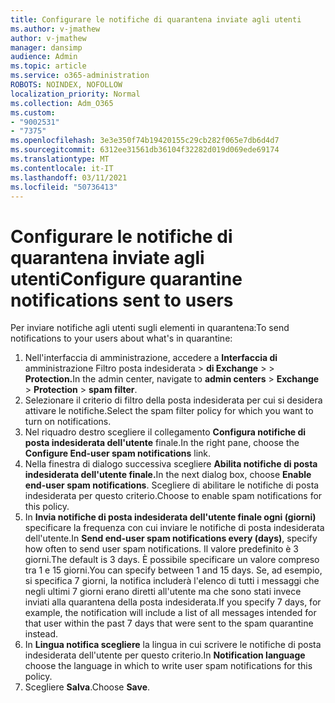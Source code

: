 ```yaml
---
title: Configurare le notifiche di quarantena inviate agli utenti
ms.author: v-jmathew
author: v-jmathew
manager: dansimp
audience: Admin
ms.topic: article
ms.service: o365-administration
ROBOTS: NOINDEX, NOFOLLOW
localization_priority: Normal
ms.collection: Adm_O365
ms.custom:
- "9002531"
- "7375"
ms.openlocfilehash: 3e3e350f74b19420155c29cb282f065e7db6d4d7
ms.sourcegitcommit: 6312ee31561db36104f32282d019d069ede69174
ms.translationtype: MT
ms.contentlocale: it-IT
ms.lasthandoff: 03/11/2021
ms.locfileid: "50736413"
---
```

# <a name="configure-quarantine-notifications-sent-to-users"></a><span data-ttu-id="1920f-102">Configurare le notifiche di quarantena inviate agli utenti</span><span class="sxs-lookup"><span data-stu-id="1920f-102">Configure quarantine notifications sent to users</span></span>

<span data-ttu-id="1920f-103">Per inviare notifiche agli utenti sugli elementi in quarantena:</span><span class="sxs-lookup"><span data-stu-id="1920f-103">To send notifications to your users about what's in quarantine:</span></span>

1. <span data-ttu-id="1920f-104">Nell'interfaccia di amministrazione, accedere a **Interfaccia di** amministrazione Filtro posta indesiderata  >  **di Exchange**  >    >  **Protection.**</span><span class="sxs-lookup"><span data-stu-id="1920f-104">In the admin center, navigate to **admin centers** > **Exchange** > **Protection** > **spam filter**.</span></span>
2. <span data-ttu-id="1920f-105">Selezionare il criterio di filtro della posta indesiderata per cui si desidera attivare le notifiche.</span><span class="sxs-lookup"><span data-stu-id="1920f-105">Select the spam filter policy for which you want to turn on notifications.</span></span>
3. <span data-ttu-id="1920f-106">Nel riquadro destro scegliere il collegamento **Configura notifiche di posta indesiderata dell'utente** finale.</span><span class="sxs-lookup"><span data-stu-id="1920f-106">In the right pane, choose the **Configure End-user spam notifications** link.</span></span>
4. <span data-ttu-id="1920f-107">Nella finestra di dialogo successiva scegliere **Abilita notifiche di posta indesiderata dell'utente finale.**</span><span class="sxs-lookup"><span data-stu-id="1920f-107">In the next dialog box, choose **Enable end-user spam notifications**.</span></span> <span data-ttu-id="1920f-108">Scegliere di abilitare le notifiche di posta indesiderata per questo criterio.</span><span class="sxs-lookup"><span data-stu-id="1920f-108">Choose to enable spam notifications for this policy.</span></span>
5. <span data-ttu-id="1920f-109">In **Invia notifiche di posta indesiderata dell'utente finale ogni (giorni)** specificare la frequenza con cui inviare le notifiche di posta indesiderata dell'utente.</span><span class="sxs-lookup"><span data-stu-id="1920f-109">In **Send end-user spam notifications every (days)**, specify how often to send user spam notifications.</span></span> <span data-ttu-id="1920f-110">Il valore predefinito è 3 giorni.</span><span class="sxs-lookup"><span data-stu-id="1920f-110">The default is 3 days.</span></span> <span data-ttu-id="1920f-111">È possibile specificare un valore compreso tra 1 e 15 giorni.</span><span class="sxs-lookup"><span data-stu-id="1920f-111">You can specify between 1 and 15 days.</span></span> <span data-ttu-id="1920f-112">Se, ad esempio, si specifica 7 giorni, la notifica includerà l'elenco di tutti i messaggi che negli ultimi 7 giorni erano diretti all'utente ma che sono stati invece inviati alla quarantena della posta indesiderata.</span><span class="sxs-lookup"><span data-stu-id="1920f-112">If you specify 7 days, for example, the notification will include a list of all messages intended for that user within the past 7 days that were sent to the spam quarantine instead.</span></span>
6. <span data-ttu-id="1920f-113">In **Lingua notifica scegliere** la lingua in cui scrivere le notifiche di posta indesiderata dell'utente per questo criterio.</span><span class="sxs-lookup"><span data-stu-id="1920f-113">In **Notification language** choose the language in which to write user spam notifications for this policy.</span></span>
7. <span data-ttu-id="1920f-114">Scegliere **Salva**.</span><span class="sxs-lookup"><span data-stu-id="1920f-114">Choose **Save**.</span></span>
